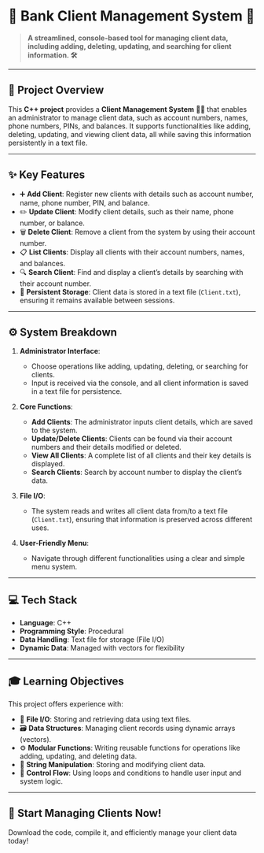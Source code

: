 # 🏦 Bank Client Management System 💼

> **A streamlined, console-based tool for managing client data, including adding, deleting, updating, and searching for client information. 🛠️**

---

## 🌟 Project Overview  
This **C++ project** provides a **Client Management System** 🧑‍💼 that enables an administrator to manage client data, such as account numbers, names, phone numbers, PINs, and balances. It supports functionalities like adding, deleting, updating, and viewing client data, all while saving this information persistently in a text file.

---

## ✨ Key Features  
- ➕ **Add Client**: Register new clients with details such as account number, name, phone number, PIN, and balance.
- ✏️ **Update Client**: Modify client details, such as their name, phone number, or balance.
- 🗑️ **Delete Client**: Remove a client from the system by using their account number.
- 📋 **List Clients**: Display all clients with their account numbers, names, and balances.
- 🔍 **Search Client**: Find and display a client’s details by searching with their account number.
- 💾 **Persistent Storage**: Client data is stored in a text file (`Client.txt`), ensuring it remains available between sessions.

---

## ⚙️ System Breakdown  

1. **Administrator Interface**:  
   - Choose operations like adding, updating, deleting, or searching for clients.
   - Input is received via the console, and all client information is saved in a text file for persistence.

2. **Core Functions**:  
   - **Add Clients**: The administrator inputs client details, which are saved to the system.
   - **Update/Delete Clients**: Clients can be found via their account numbers and their details modified or deleted.
   - **View All Clients**: A complete list of all clients and their key details is displayed.
   - **Search Clients**: Search by account number to display the client’s data.

3. **File I/O**:  
   - The system reads and writes all client data from/to a text file (`Client.txt`), ensuring that information is preserved across different uses.

4. **User-Friendly Menu**:  
   - Navigate through different functionalities using a clear and simple menu system.

---

## 💻 Tech Stack  

- **Language**: C++
- **Programming Style**: Procedural
- **Data Handling**: Text file for storage (File I/O)
- **Dynamic Data**: Managed with vectors for flexibility

---

## 🎓 Learning Objectives  

This project offers experience with:

- 📁 **File I/O**: Storing and retrieving data using text files.
- 🗃️ **Data Structures**: Managing client records using dynamic arrays (vectors).
- ⚙️ **Modular Functions**: Writing reusable functions for operations like adding, updating, and deleting data.
- 🧵 **String Manipulation**: Storing and modifying client data.
- 🔄 **Control Flow**: Using loops and conditions to handle user input and system logic.

---

## 🚀 Start Managing Clients Now!  

Download the code, compile it, and efficiently manage your client data today!
